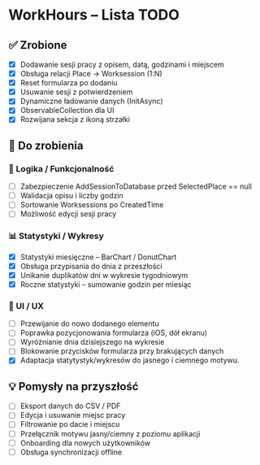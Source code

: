 # WorkHours – Lista TODO

## ✅ Zrobione
- [x] Dodawanie sesji pracy z opisem, datą, godzinami i miejscem
- [x] Obsługa relacji Place → Worksession (1:N)
- [x] Reset formularza po dodaniu
- [x] Usuwanie sesji z potwierdzeniem
- [x] Dynamiczne ładowanie danych (InitAsync)
- [x] ObservableCollection dla UI
- [x] Rozwijana sekcja z ikoną strzałki

## 🚧 Do zrobienia

### 🧠 Logika / Funkcjonalność
- [ ] Zabezpieczenie AddSessionToDatabase przed SelectedPlace == null
- [ ] Walidacja opisu i liczby godzin
- [ ] Sortowanie Worksessions po CreatedTime
- [ ] Możliwość edycji sesji pracy

### 📊 Statystyki / Wykresy
- [x] Statystyki miesięczne – BarChart / DonutChart
- [x] Obsługa przypisania do dnia z przeszłości
- [x] Unikanie duplikatów dni w wykresie tygodniowym
- [x] Roczne statystyki – sumowanie godzin per miesiąc

### 🎨 UI / UX
- [ ] Przewijanie do nowo dodanego elementu
- [ ] Poprawka pozycjonowania formularza (iOS, dół ekranu)
- [ ] Wyróżnianie dnia dzisiejszego na wykresie
- [ ] Blokowanie przycisków formularza przy brakujących danych
- [x] Adaptacja statytystyk/wykresów do jasnego i ciemnego motywu.

## 💡 Pomysły na przyszłość
- [ ] Eksport danych do CSV / PDF
- [ ] Edycja i usuwanie miejsc pracy
- [ ] Filtrowanie po dacie i miejscu
- [ ] Przełącznik motywu jasny/ciemny z poziomu aplikacji
- [ ] Onboarding dla nowych użytkowników
- [ ] Obsługa synchronizacji offline